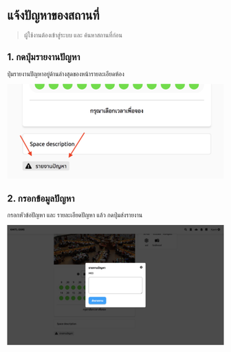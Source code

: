 # แจ้งปัญหาของสถานที่
> ผู้ใช้งานต้องเข้าสู่ระบบ และ ค้นหาสถานที่ก่อน

## 1. กดปุ่มรายงานปัญหา
ปุ่มรายงานปัญหาอยู่ด้านล่างสุดของหน้ารายละเอียดห้อง

![](../img/report-a-problem/report-button.png)

## 2. กรอกข้อมูลปัญหา
กรอกหัวข้อปัญหา และ รายละเอียดปัญหา แล้ว กดปุ่มส่งรายงาน

![](../img/report-a-problem/report-form.png)
